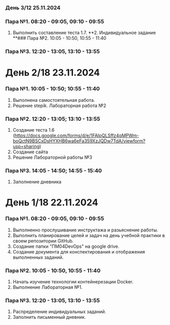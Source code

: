 ### День 3/12 25.11.2024
### Пара №1. 08:20 - 09:05, 09:10 - 09:55
1. Выполнить составление теста 1.7.
**2. Индивидуальное задание
**### Пара №2. 10:05 - 10:50, 10:55 - 11:40
### Пара №3. 12:20 - 13:05, 13:10 - 13:55


# День 2/18 23.11.2024
### Пара №1. 10:05 - 10:50; 10:55 - 11:40
1. Выполнена самостоятельная работа.
2. Решение stepik. Лабораторная работа №2
### Пара №2. 12:20 - 13:05; 13:10 - 13:55
1. Создание теста 1.6 (https://docs.google.com/forms/d/e/1FAIpQLSffz4qMPWm-boQctN9BSCxDsHYXHB6wa6eFa359XzJQDw7TdA/viewform?usp=sharing)
2. Создание сайта
3. Решение Лабораторной работы №3
### Пара №3. 14:05 - 14:50; 14:55 - 15:40
1. Заполнение дневника

# День 1/18 22.11.2024
### Пара №1. 08:20 - 09:05, 09:10 - 09:55
1. Выполненно прослушивание инструктажа и разьяснение работы.
2. Выполнить планирование целей и задач на день учебной практики в своем репозитории GitHub.
3. Создание папки "ПМ04DevOps" на google drive.
4. Создание документа для конспектирования и отображения выполненных заданий.

### Пара №2. 10:05 - 10:50, 10:55 - 11:40
1. Начать изучение технологии контейнерезации Docker.
2. Выполнение Лабораторная №1.

### Пара №3. 12:20 - 13:05, 13:10 - 13:55
1. Распределение индивидуальных заданий.
2. Заполнить письменный дневник.

